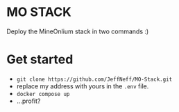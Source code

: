 # MO STACK

Deploy the MineOnlium stack in two commands :)  

# Get started

* `git clone https://github.com/JeffNeff/MO-Stack.git`
* replace my address with yours in the `.env` file.
* `docker compose up` 
* ...profit?
